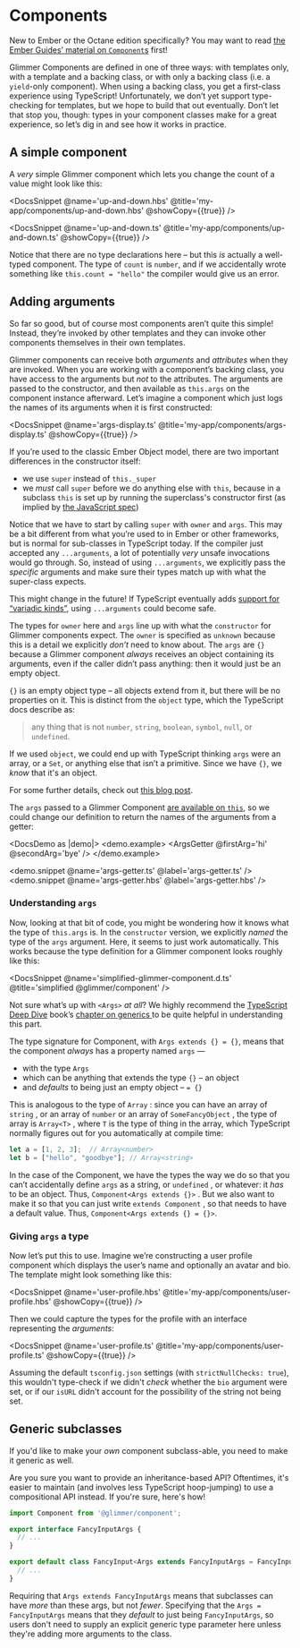 # Components

<aside>

New to Ember or the Octane edition specifically? You may want to read [the Ember Guides’ material on `Component`s](https://guides.emberjs.com/release/components/) first!

</aside>


Glimmer Components are defined in one of three ways: with templates only, with a template and a backing class, or with only a backing class (i.e. a `yield`-only component). When using a backing class, you get a first-class experience using TypeScript! Unfortunately, we don’t yet support type-checking for templates, but we hope to build that out eventually. Don’t let that stop you, though: types in your component classes make for a great experience, so let’s dig in and see how it works in practice.

## A simple component

A *very* simple Glimmer component which lets you change the count of a value might look like this:

<DocsSnippet @name='up-and-down.hbs' @title='my-app/components/up-and-down.hbs' @showCopy={{true}} />

<DocsSnippet @name='up-and-down.ts' @title='my-app/components/up-and-down.ts' @showCopy={{true}} />

Notice that there are no type declarations here – but this *is* actually a well-typed component. The type of `count` is `number`, and if we accidentally wrote something like `this.count = "hello"` the compiler would give us an error.

## Adding arguments

So far so good, but of course most components aren’t quite this simple! Instead, they’re invoked by other templates and they can invoke other components themselves in their own templates.

Glimmer components can receive both *arguments* and *attributes* when they are invoked. When you are working with a component’s backing class, you have access to the arguments but *not* to the attributes. The arguments are passed to the constructor, and then available as `this.args` on the component instance afterward. Let’s imagine a component which just logs the names of its arguments when it is first constructed:

<DocsSnippet @name='args-display.ts' @title='my-app/components/args-display.ts' @showCopy={{true}} />

<aside>

If you’re used to the classic Ember Object model, there are two important differences in the constructor itself:

- we use `super` instead of `this._super`
- we *must* call `super` before we do anything else with `this`, because in a subclass `this` is set up by running the superclass's constructor first (as implied by [the JavaScript spec](https://tc39.es/ecma262/#sec-runtime-semantics-classdefinitionevaluation))

</aside>

Notice that we have to start by calling `super` with `owner` and `args`. This may be a bit different from what you’re used to in Ember or other frameworks, but is normal for sub-classes in TypeScript today. If the compiler just accepted any `...arguments`, a lot of potentially *very* unsafe invocations would go through. So, instead of using `...arguments`, we explicitly pass the *specific* arguments and make sure their types match up with what the super-class expects.

<aside>

This might change in the future! If TypeScript eventually adds [support for “variadic kinds”](https://github.com/Microsoft/TypeScript/issues/5453), using `...arguments` could become safe.

</aside>

The types for `owner` here and `args` line up with what the `constructor` for Glimmer components expect. The `owner` is specified as `unknown` because this is a detail we explicitly *don’t* need to know about. The `args` are `{}` because a Glimmer component *always* receives an object containing its arguments, even if the caller didn’t pass anything: then it would just be an empty object.

`{}` is an empty object type – all objects extend from it, but there will be no properties on it. This is distinct from the `object` type, which the TypeScript docs describe as:

> any thing that is not `number`, `string`, `boolean`, `symbol`, `null`, or `undefined`.

If we used `object`, we could end up with TypeScript thinking `args` were an array, or a `Set`, or anything else that isn’t a primitive. Since we have `{}`, we *know* that it's an object.

<aside>

For some further details, check out [this blog post](https://mariusschulz.com/blog/the-object-type-in-typescript).

</aside>

The `args` passed to a Glimmer Component [are available on `this`](https://github.com/glimmerjs/glimmer.js/blob/2f840309f013898289af605abffe7aee7acc6ed5/packages/%40glimmer/component/src/component.ts#L12), so we could change our definition to return the names of the arguments from a getter:

<DocsDemo as |demo|>
  <demo.example>
    <ArgsGetter @firstArg='hi' @secondArg='bye' />
  </demo.example>

  <demo.snippet @name='args-getter.ts' @label='args-getter.ts' />
  <demo.snippet @name='args-getter.hbs' @label='args-getter.hbs' />
</DocsDemo>

### Understanding `args`

Now, looking at that bit of code, you might be wondering how it knows what the type of `this.args` is. In the `constructor` version, we explicitly *named* the type of the `args` argument. Here, it seems to just work automatically. This works because the type definition for a Glimmer component looks roughly like this:

<DocsSnippet @name='simplified-glimmer-component.d.ts' @title='simplified @glimmer/component' />

<aside>

Not sure what’s up with `<Args>` *at all*? We highly recommend the [TypeScript Deep Dive](https://basarat.gitbooks.io/typescript/) book’s [chapter on generics ](https://basarat.gitbooks.io/typescript/docs/types/generics.html) to be quite helpful in understanding this part.

</aside>

The type signature for Component, with `Args extends {} = {}`, means that the component *always* has a property named `args` —

* with the type `Args`
* which can be anything that extends the type `{}` – an object
* and *defaults* to being just an empty object – `= {}`

This is analogous to the type of `Array` : since you can have an array of `string` , or an array of `number` or an array of `SomeFancyObject` , the type of array is `Array<T>` , where `T` is the type of thing in the array, which TypeScript normally figures out for you automatically at compile time:

```ts
let a = [1, 2, 3];  // Array<number>
let b = ["hello", "goodbye"]; // Array<string>
```

In the case of the Component, we have the types the way we do so that you can’t accidentally define `args` as a string, or `undefined` , or whatever: it *has* to be an object. Thus, `Component<Args extends {}>` . But we also want to make it so that you can just write `extends Component` , so that needs to have a default value. Thus, `Component<Args extends {} = {}>`.

### Giving `args` a type

Now let’s put this to use. Imagine we’re constructing a user profile component which displays the user’s name and optionally an avatar and bio. The template might look something like this:

<DocsSnippet @name='user-profile.hbs' @title='my-app/components/user-profile.hbs' @showCopy={{true}} />

Then we could capture the types for the profile with an interface representing the *arguments*:

<DocsSnippet @name='user-profile.ts' @title='my-app/components/user-profile.ts' @showCopy={{true}} />

Assuming the default `tsconfig.json` settings (with `strictNullChecks: true`), this wouldn't type-check if we didn't *check* whether the `bio` argument were set, or if our `isURL` didn't account for the possibility of the string not being set.

## Generic subclasses

If you'd like to make your *own* component subclass-able, you need to make it generic as well.

<aside>

Are you sure you want to provide an inheritance-based API? Oftentimes, it's easier to maintain (and involves less TypeScript hoop-jumping) to use a compositional API instead. If you're sure, here's how!

</aside>

```ts
import Component from '@glimmer/component';

export interface FancyInputArgs {
  // ...
}

export default class FancyInput<Args extends FancyInputArgs = FancyInputArgs> extends Component<Args> {
  // ...
}
```

Requiring that `Args extends FancyInputArgs` means that subclasses can have *more* than these args, but not *fewer*. Specifying that the `Args = FancyInputArgs` means that they *default* to just being `FancyInputArgs`, so users don't need to supply an explicit generic type parameter here unless they're adding more arguments to the class.
